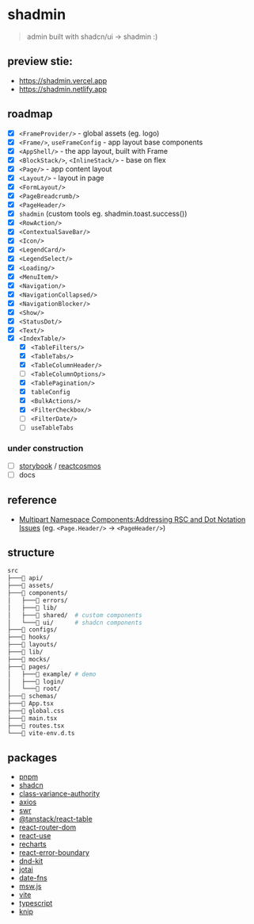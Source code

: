 # shadmin

> admin built with shadcn/ui -> shadmin :)

## preview stie:

- https://shadmin.vercel.app
- https://shadmin.netlify.app

## roadmap

- [x] `<FrameProvider/>` - global assets (eg. logo)
- [x] `<Frame/>`, `useFrameConfig` - app layout base components
- [x] `<AppShell/>` - the app layout, built with Frame
- [x] `<BlockStack/>`, `<InlineStack/>` - base on flex
- [x] `<Page/>` - app content layout
- [x] `<Layout/>` - layout in page
- [x] `<FormLayout/>`
- [x] `<PageBreadcrumb/>`
- [x] `<PageHeader/>`
- [x] `shadmin` (custom tools eg. shadmin.toast.success())
- [x] `<RowAction/>`
- [x] `<ContextualSaveBar/>`
- [x] `<Icon/>`
- [x] `<LegendCard/>`
- [x] `<LegendSelect/>`
- [x] `<Loading/>`
- [x] `<MenuItem/>`
- [x] `<Navigation/>`
- [x] `<NavigationCollapsed/>`
- [x] `<NavigationBlocker/>`
- [x] `<Show/>`
- [x] `<StatusDot/>`
- [x] `<Text/>`
- [x] `<IndexTable/>`
  - [x] `<TableFilters/>`
  - [x] `<TableTabs/>`
  - [x] `<TableColumnHeader/>`
  - [ ] `<TableColumnOptions/>`
  - [x] `<TablePagination/>`
  - [x] `tableConfig`
  - [x] `<BulkActions/>`
  - [x] `<FilterCheckbox/>`
  - [ ] `<FilterDate/>`
  - [ ] `useTableTabs`

### under construction

- [ ] [storybook](https://storybook.js.org/docs) / [reactcosmos](https://reactcosmos.org/)
- [ ] docs

## reference

- [Multipart Namespace Components:Addressing RSC and Dot Notation Issues](https://ivicabatinic.from.hr/posts/multipart-namespace-components-addressing-rsc-and-dot-notation-issues) (eg. `<Page.Header/>` -> `<PageHeader/>`)

## structure

```bash
src
├───📁 api/
├───📁 assets/
├───📁 components/
│   ├───📁 errors/
│   ├───📁 lib/
│   ├───📁 shared/  # custom components
│   └───📁 ui/      # shadcn components
├───📁 configs/
├───📁 hooks/
├───📁 layouts/
├───📁 lib/
├───📁 mocks/
├───📁 pages/
│   ├───📁 example/ # demo
│   ├───📁 login/
│   └───📁 root/
├───📁 schemas/
├───📄 App.tsx
├───📄 global.css
├───📄 main.tsx
├───📄 routes.tsx
└───📄 vite-env.d.ts

```

## packages

- [pnpm](https://pnpm.io/)
- [shadcn](https://ui.shadcn.com/)
- [class-variance-authority](https://cva.style/docs)
- [axios](https://github.com/axios/axios)
- [swr](https://swr.vercel.app/)
- [@tanstack/react-table](https://tanstack.com/table/latest)
- [react-router-dom](https://reactrouter.com/en/main)
- [react-use](https://github.com/streamich/react-use)
- [recharts](https://recharts.org/)
- [react-error-boundary](https://github.com/bvaughn/react-error-boundary)
- [dnd-kit](https://dndkit.com/)
- [jotai](https://jotai.org/)
- [date-fns](https://date-fns.org/)
- [msw.js](https://mswjs.io/)
- [vite](https://vitejs.dev/)
- [typescript](https://www.typescriptlang.org/)
- [knip](https://knip.dev/)
